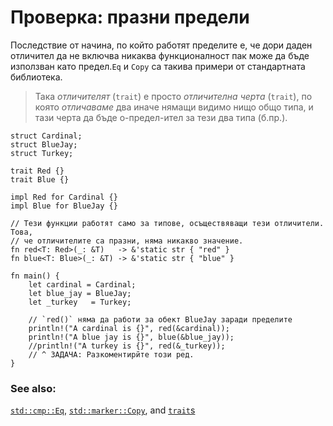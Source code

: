# Проверка: празни предели

Последствие от начина, по който работят пределите е, че дори даден отличител да
не включва никаква функционалност пак може да бъде използван като предел.`Eq` и
`Copy` са такива примери от стандартната библиотека.

> Така *отличителят* (`trait`) е просто *отличителна черта* (`trait`), по която
  *отличаваме* два иначе нямащи видимо нищо общо типа, и тази черта да бъде
  о-предел-ител за тези два типа (б.пр.).

```rust,editable
struct Cardinal;
struct BlueJay;
struct Turkey;

trait Red {}
trait Blue {}

impl Red for Cardinal {}
impl Blue for BlueJay {}

// Тези функции работят само за типове, осъществяващи тези отличители. Това,
// че отличителите са празни, няма никакво значение. 
fn red<T: Red>(_: &T)   -> &'static str { "red" }
fn blue<T: Blue>(_: &T) -> &'static str { "blue" }

fn main() {
    let cardinal = Cardinal;
    let blue_jay = BlueJay;
    let _turkey   = Turkey;

    // `red()` няма да работи за обект BlueJay заради пределите
    println!("A cardinal is {}", red(&cardinal));
    println!("A blue jay is {}", blue(&blue_jay));
    //println!("A turkey is {}", red(&_turkey));
    // ^ ЗАДАЧА: Разкоментирйте този ред.
}
```

### See also:

[`std::cmp::Eq`][eq], [`std::marker::Copy`][copy], and [`trait`s][traits]

[eq]: https://doc.rust-lang.org/std/cmp/trait.Eq.html
[copy]: https://doc.rust-lang.org/std/marker/trait.Copy.html
[traits]: ../../trait.md
